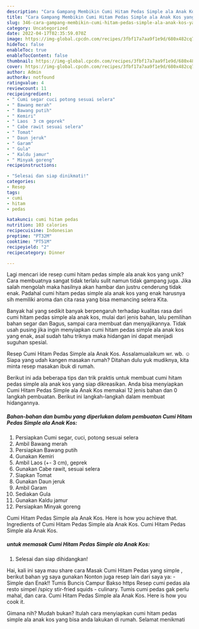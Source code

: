 ```yaml
---
description: "Cara Gampang Membikin Cumi Hitam Pedas Simple ala Anak Kos yang Bisa Manjain Lidah"
title: "Cara Gampang Membikin Cumi Hitam Pedas Simple ala Anak Kos yang Bisa Manjain Lidah"
slug: 346-cara-gampang-membikin-cumi-hitam-pedas-simple-ala-anak-kos-yang-bisa-manjain-lidah
category: Uncategorized
date: 2022-04-17T02:35:59.070Z
image: https://img-global.cpcdn.com/recipes/3fbf17a7aa9f1e9d/680x482cq70/cumi-hitam-pedas-simple-ala-anak-kos-foto-resep-utama.jpg
hideToc: false
enableToc: true
enableTocContent: false
thumbnail: https://img-global.cpcdn.com/recipes/3fbf17a7aa9f1e9d/680x482cq70/cumi-hitam-pedas-simple-ala-anak-kos-foto-resep-utama.jpg
cover: https://img-global.cpcdn.com/recipes/3fbf17a7aa9f1e9d/680x482cq70/cumi-hitam-pedas-simple-ala-anak-kos-foto-resep-utama.jpg
author: Admin
authorAv: notfound
ratingvalue: 4
reviewcount: 11
recipeingredient:
- " Cumi segar cuci potong sesuai selera"
- " Bawang merah"
- " Bawang putih"
- " Kemiri"
- " Laos  3 cm geprek"
- " Cabe rawit sesuai selera"
- " Tomat"
- " Daun jeruk"
- " Garam"
- " Gula"
- " Kaldu jamur"
- " Minyak goreng"
recipeinstructions:

- "Selesai dan siap dinikmati!"
categories:
- Resep
tags:
- cumi
- hitam
- pedas

katakunci: cumi hitam pedas 
nutrition: 103 calories
recipecuisine: Indonesian
preptime: "PT32M"
cooktime: "PT51M"
recipeyield: "2"
recipecategory: Dinner

---
```





Lagi mencari ide resep cumi hitam pedas simple ala anak kos yang unik? Cara membuatnya sangat tidak terlalu sulit namun tidak gampang juga. Jika salah mengolah maka hasilnya akan hambar dan justru cenderung tidak enak. Padahal cumi hitam pedas simple ala anak kos yang enak harusnya sih memiliki aroma dan cita rasa yang bisa memancing selera Kita.





Banyak hal yang sedikit banyak berpengaruh terhadap kualitas rasa dari cumi hitam pedas simple ala anak kos, mulai dari jenis bahan, lalu pemilihan bahan segar dan Bagus, sampai cara membuat dan menyajikannya. Tidak usah pusing jika ingin menyiapkan cumi hitam pedas simple ala anak kos yang enak,      asal sudah tahu triknya maka hidangan ini dapat menjadi suguhan spesial.














Resep Cumi Hitam Pedas Simple ala Anak Kos. Assalamualaikum wr. wb. ☺️ Siapa yang udah kangen masakan rumah? Ditahan dulu yuk mudiknya, kita minta resep masakan ibuk di rumah.






Berikut ini ada beberapa tips dan trik praktis untuk membuat cumi hitam pedas simple ala anak kos yang siap dikreasikan. Anda bisa menyiapkan Cumi Hitam Pedas Simple ala Anak Kos memakai 12 jenis bahan dan 0 langkah pembuatan. Berikut ini langkah-langkah dalam membuat hidangannya.

<!--inarticleads1-->

##### Bahan-bahan dan bumbu yang diperlukan dalam pembuatan Cumi Hitam Pedas Simple ala Anak Kos:

1. Persiapkan  Cumi segar, cuci, potong sesuai selera
1. Ambil  Bawang merah
1. Persiapkan  Bawang putih
1. Gunakan  Kemiri
1. Ambil  Laos (+- 3 cm), geprek
1. Gunakan  Cabe rawit, sesuai selera
1. Siapkan  Tomat
1. Gunakan  Daun jeruk
1. Ambil  Garam
1. Sediakan  Gula
1. Gunakan  Kaldu jamur
1. Persiapkan  Minyak goreng


Cumi Hitam Pedas Simple ala Anak Kos. Here is how you achieve that. Ingredients of Cumi Hitam Pedas Simple ala Anak Kos. Cumi Hitam Pedas Simple ala Anak Kos. 

<!--inarticleads2-->

#####  untuk memasak Cumi Hitam Pedas Simple ala Anak Kos:


1. Selesai dan siap dihidangkan!

Hai, kali ini saya mau share cara Masak Cumi Hitam Pedas yang simple , berikut bahan yg saya gunakan Nonton juga resep lain dari saya ya: - Simple dan Enak!! Tumis Buncis Campur Bakso https Resep cumi pedas ala resto simpel /spicy stir-fried squids - culinary. Tumis cumi pedas gak perlu mahal, dan cara. Cumi Hitam Pedas Simple ala Anak Kos. Here is how you cook it. 

Gimana nih? Mudah bukan? Itulah cara menyiapkan cumi hitam pedas simple ala anak kos yang bisa anda lakukan di rumah. Selamat menikmati
